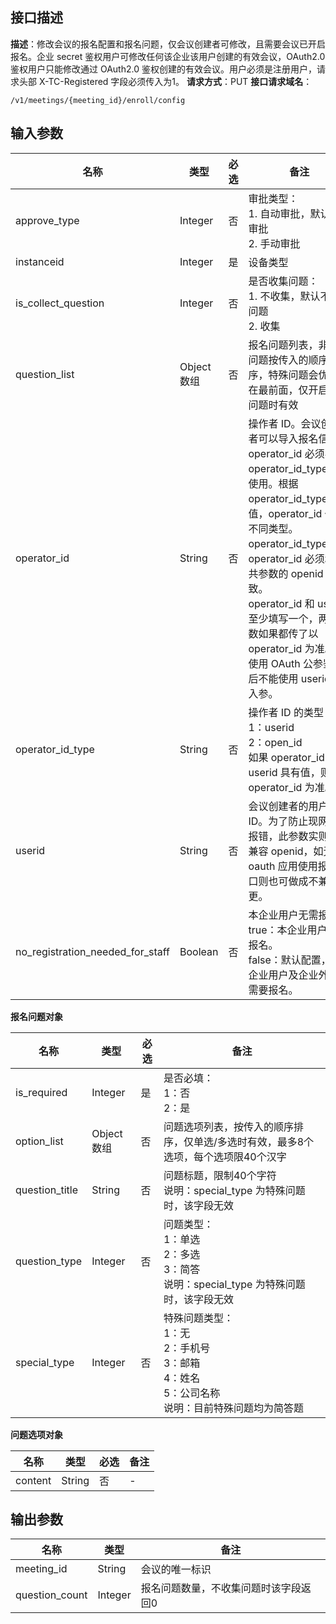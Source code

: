 ## 接口描述
**描述**：修改会议的报名配置和报名问题，仅会议创建者可修改，且需要会议已开启报名。企业 secret 鉴权用户可修改任何该企业该用户创建的有效会议，OAuth2.0 鉴权用户只能修改通过 OAuth2.0 鉴权创建的有效会议。用户必须是注册用户，请求头部 X-TC-Registered 字段必须传入为1。
**请求方式**：PUT
**接口请求域名**：
```plaintext
/v1/meetings/{meeting_id}/enroll/config
```


## 输入参数
| **名称**            | **类型**    | 必选 |  **备注**                                                     |
| ------------------- | ----------- | ---- |  ------------------------------------------------------------ |
| approve_type        | Integer     | 否   |   审批类型：<br>1. 自动审批，默认自动审批<br>2. 手动审批               |
| instanceid          | Integer     | 是   |    设备类型                                                     |
| is_collect_question | Integer     | 否   |   是否收集问题：<br>1. 不收集，默认不收集问题<br>2. 收集               |
| question_list       | Object 数组 | 否   |     报名问题列表，非特殊问题按传入的顺序排序，特殊问题会优先放在最前面，仅开启收集问题时有效 |
| operator_id              | String      | 否   |     操作者 ID。会议创建者可以导入报名信息。<br />operator_id 必须与 operator_id_type 配合使用。根据 operator_id_type 的值，operator_id 代表不同类型。<br />operator_id_type=2，operator_id 必须和公共参数的 openid 一致。<br />operator_id 和 userid 至少填写一个，两个参数如果都传了以 operator_id 为准。<br />使用 OAuth 公参鉴权后不能使用 userid 为入参。                                                     |
| operator_id_type              | String      | 否   | 	操作者 ID 的类型：<br />1：userid<br />2：open_id<br />如果 operator_id 和 userid 具有值，则以 operator_id 为准。                                     |
| userid              | String      | 否  |  	会议创建者的用户 ID。为了防止现网应用报错，此参数实则仍然兼容 openid，如无 oauth 应用使用报名接口则也可做成不兼容变更。  |
| no_registration_needed_for_staff              | Boolean      | 否   |   本企业用户无需报名。<br>true：本企业用户无需报名。<br>false：默认配置，本企业用户及企业外用户需要报名。                                                       |


**报名问题对象**

| **名称**       | **类型**    | 必选 |  **备注**                                                     |
| -------------- | ----------- | ---- |  ------------------------------------------------------------ |
| is_required    | Integer     | 是   | 是否必填：<br>1：否<br>2：是                                         |
| option_list    | Object 数组 | 否   |       问题选项列表，按传入的顺序排序，仅单选/多选时有效，最多8个选项，每个选项限40个汉字 |
| question_title | String      | 否   |      问题标题，限制40个字符<br>说明：special_type 为特殊问题时，该字段无效 |
| question_type  | Integer     | 否   |        问题类型：<br>1：单选<br>2：多选<br>3：简答<br>说明：special_type 为特殊问题时，该字段无效 |
| special_type   | Integer     | 否   |    特殊问题类型：<br>1：无<br>2：手机号<br>3：邮箱<br>4：姓名<br>5：公司名称<br>说明：目前特殊问题均为简答题 |

**问题选项对象**

| **名称** | **类型** | 必选 | **备注** |
| -------- | -------- | ----  | -------- |
| content  | String   | 否       |    -      |

## 输出参数
| **名称**       | **类型** | **备注**                              |
| -------------- | -------- | ------------------------------------- |
| meeting_id     | String   | 会议的唯一标识                        |
| question_count | Integer  | 报名问题数量，不收集问题时该字段返回0 |




